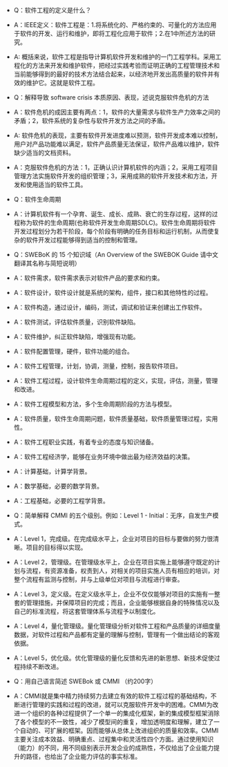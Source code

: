 - Q：软件工程的定义是什么？ 
- A：IEEE定义：软件工程是：1.将系统化的、严格约束的、可量化的方法应用于软件的开发、运行和维护，即将工程化应用于软件；2.在1中所述方法的研究。
- A: 概括来说，软件工程是指导计算机软件开发和维护的一门工程学科。采用工程化的方法来开发和维护软件，把经过实践考验而证明正确的工程管理技术和当前能够得到的最好的技术方法结合起来，以经济地开发出高质量的软件并有效的维护它。这就是软件工程。

- Q：解释导致 software crisis 本质原因、表现，述说克服软件危机的方法
- A：软件危机的成因主要有两点：1，软件的大量需求与软件生产力效率之间的矛盾；2，软件系统的复杂性与软件开发方法之间的矛盾。
- A: 软件危机的表现，主要有软件开发进度难以预测，软件开发成本难以控制，用户对产品功能难以满足，软件产品质量无法保证，软件产品难以维护，软件缺少适当的文档资料。
- A：克服软件危机的方法：1，正确认识计算机软件的内涵；2，采用工程项目管理方法实施软件开发的组织管理；3，采用成熟的软件开发技术和方法，开发和使用适当的软件工具。

- Q：软件生命周期
- A：计算机软件有一个孕育、诞生、成长、成熟、衰亡的生存过程，这样的过程称为软件的生命周期(也称软件开发生命周期SDLC)。软件生命周期将软件开发过程划分为若干阶段，每个阶段有明确的任务目标和运行机制，从而使复杂的软件开发过程能够得到适当的控制和管理。 

- Q：SWEBoK 的 15 个知识域（An Overview of the SWEBOK Guide 请中文翻译其名称与简短说明）
- A：软件需求，软件需求表示对软件产品的要求和约束。
- A：软件设计，软件设计就是系统的架构，组件，接口和其他特性的过程。
- A：软件构造，通过设计，编码，测试，调试和验证来创建出工作软件。
- A：软件测试，评估软件质量，识别软件缺陷。
- A：软件维护，纠正软件缺陷，增强现有功能。
- A：软件配置管理，硬件，软件功能的组合。
- A：软件工程管理，计划，协调，测量，控制，报告软件项目。
- A：软件工程过程，设计软件生命周期过程的定义，实现，评估，测量，管理和改进。
- A：软件工程模型和方法，多个生命周期阶段的方法与模型。
- A：软件质量，软件生命周期问题，软件质量基础，软件质量管理过程，实用性。
- A：软件工程职业实践，有着专业的态度与知识储备。
- A：软件工程经济学，能够在业务环境中做出最为经济效益的决策。
- A：计算基础，计算学背景。
- A：数学基础，必要的数学背景。
- A：工程基础，必要的工程学背景。

- Q：简单解释 CMMI 的五个级别。例如：Level 1 - Initial：无序，自发生产模式。
- A：Level 1，完成级。在完成级水平上，企业对项目的目标与要做的努力很清晰。项目的目标得以实现。 
- A：Level 2，管理级。在管理级水平上，企业在项目实施上能够遵守既定的计划与流程，有资源准备，权责到人，对相关的项目实施人员有相应的培训，对整个流程有监测与控制，并与上级单位对项目与流程进行审查。
- A：Level 3，定义级。在定义级水平上，企业不仅仅能够对项目的实施有一整套的管理措施，并保障项目的完成；而且，企业能够根据自身的特殊情况以及自己的标准流程，将这套管理体系与流程予以制度化。
- A：Level 4，量化管理级。量化管理级分析对软件工程和产品质量的详细度量数据，对软件过程和产品都有定量的理解与控制，管理有一个做出结论的客观依据。
- A：Level 5，优化级。优化管理级的量化反馈和先进的新思想、新技术促使过程持续不断改进。

- Q：用自己语言简述 SWEBok 或 CMMI （约200字）
- A：CMMI就是集中精力持续努力去建立有效的软件工程过程的基础结构，不断进行管理的实践和过程的改进，就可以克服软件开发中的困难。CMMI为改进一个组织的各种过程提供了一个单一的集成化框架，新的集成模型框架消除了各个模型的不一致性，减少了模型间的重复，增加透明度和理解，建立了一个自动的、可扩展的框架。因而能够从总体上改进组织的质量和效率。CMMI主要关注成本效益、明确重点、过程集中和灵活性四个方面。通过使用知识（能力）的不同，用不同级别表示开发企业的成熟性，不仅给出了企业能力提升的路径，也给出了企业能力评估的事实标准。
